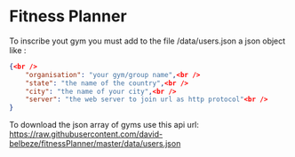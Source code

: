 # Fitness Planner

To inscribe yout gym you must add to the file /data/users.json a json object like :  
```json
{<br />
    "organisation": "your gym/group name",<br />
    "state": "the name of the country",<br />
    "city": "the name of your city",<br />
    "server": "the web server to join url as http protocol"<br />  
}
```

To download the json array of gyms use this api url: https://raw.githubusercontent.com/david-belbeze/fitnessPlanner/master/data/users.json
